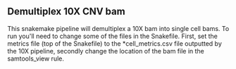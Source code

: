 ## Demultiplex 10X CNV bam

This snakemake pipeline will demultiplex a 10X bam into single cell bams. To run you'll need to change some of the files in the Snakefile. First, set the metrics file (top of the Snakefile) to the *cell_metrics.csv file outputted by the 10X pipeline, secondly change the location of the bam file in the samtools_view rule.